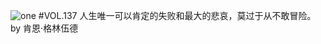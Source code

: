 ![one](http://image.wufazhuce.com/FoQSq6_9MV9fEGxOjKn6aBMA6Y5N)
#VOL.137
人生唯一可以肯定的失败和最大的悲哀，莫过于从不敢冒险。by 肯恩·格林伍德